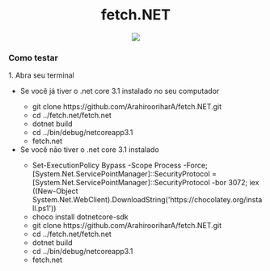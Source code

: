 <h1 align="center"> fetch.NET </h1>
<p align="center">
<img src="https://i.imgur.com/5f0LO35.png" align="center">
</p>
<h3>Como testar</h3>
1. Abra seu terminal

<ul>
    <li>Se você já tiver o .net core 3.1 instalado no seu computador</li>
    <ul>
        <li>git clone https://github.com/ArahirooriharA/fetch.NET.git</li>
        <li>cd ../fetch.net/fetch.net</li>
        <li>dotnet build</li>
        <li>cd ../bin/debug/netcoreapp3.1</li>
        <li>fetch.net</li>
    </ul>
    <li>Se você não tiver o .net core 3.1 instalado</li>
    <ul>
        <li>Set-ExecutionPolicy Bypass -Scope Process -Force; [System.Net.ServicePointManager]::SecurityProtocol = [System.Net.ServicePointManager]::SecurityProtocol -bor 3072; iex ((New-Object System.Net.WebClient).DownloadString('https://chocolatey.org/install.ps1'))</li>
        <li>choco install dotnetcore-sdk</li>
        <li>git clone https://github.com/ArahirooriharA/fetch.NET.git</li>
        <li>cd ../fetch.net/fetch.net</li>
        <li>dotnet build</li>
        <li>cd ../bin/debug/netcoreapp3.1</li>
        <li>fetch.net</li>
    </ul>
</ul>
